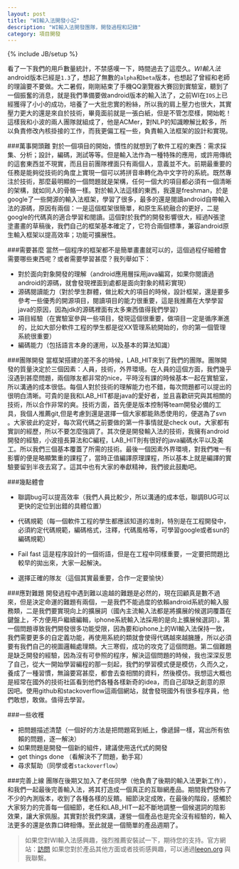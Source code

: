```yaml
---
layout: post
title: "WI輸入法開發小記"
description: "WI輸入法開發團隊，開發過程和記錄"
category: 項目開發
---
```

{% include JB/setup %}

看了一下我們的用戶數量統計，不禁感嘆一下，時間過去了這麼久。*WI輸入法*android版本已經是`1.3`了，想起了無數的`alpha`和`beta`版本，也想起了曾經和老師的理論要不要做。大二暑假，剛剛結束了手機QQ瀏覽器大賽回到實驗室，聽到了一個振奮的消息，就是我們準備要做android版本的輸入法了，之前WI在`IOS`上已經獲得了小小的成功，培養了一大批忠實的粉絲，所以我的肩上壓力也很大，其實壓力更大的還是來自於技術，畢竟面前就是一張白紙，但是不管怎麼樣，開始乾！這樣我和小波的兩人團隊就組成了，他是ACMer，對NLP的知識瞭解比較多，所以負責修改內核掛接的工作，而我更偏工程一些，負責輸入法框架的設計和實現。

###萬事開頭難
對於一個項目的開始，慣性的就想到了軟件工程的東西：需求採集、分析；設計，編碼，測試等等。但是輸入法作為一種特殊的應用，或許用傳統的這套東西並不現實，而且目前團隊裡面只有兩個人，意義並不大。前期最重要的任務是能夠從技術的角度上實現一個可以將拼音串轉化為中文字符的系統。既然專注於技術，那麼最明顯的一個問題就是架構，任何一個大的項目都必須有一個清晰的架構，就如同人的骨骼一樣。對於輸入法這樣的東西，我還是freshman，於是google了一些開源的輸入法框架，學習了很多，最多的還是閱讀android自帶輸入法的源碼，原因有兩個：一是這個框架很簡單，和原生系統融合的更好，二是google的代碼真的適合學習和閱讀。這個對於我們的開發影響很大，經過N張塗塗畫畫的草稿後，我們自己的框架基本確定了，它符合兩個標準，兼容android原生輸入框架以提高效率；功能可擴展性。


###需要甚麼
當然一個程序的框架都不是簡單畫畫就可以的，這個過程仔細體會需要哪些東西呢？或者需要學習甚麼？我列舉如下：


- 對於面向對象開發的理解（android應用層採用java編寫，如果你閱讀過android的源碼，就會發現裡面到處都是面向對象的精彩實現）
- 源碼閱讀能力（對於學生群體，做比較大的項目的時候，設計框架，還是要多參考一些優秀的開源項目，閱讀項目的能力很重要，這是我推薦在大學學習java的原因，因為jdk的源碼裡面有太多東西值得我們學習）
- 項目經驗（在實驗室參與一些項目，發現這個很重要，做項目一定是循序漸進的，比如大部分軟件工程的學生都是從XX管理系統開始的，你的第一個管理系統很重要）
- 編碼能力（包括語言本身的運用，以及基本的算法知識）



###團隊開發
當框架搭建的差不多的時候，LAB_HIT來到了我們的團隊。團隊開發的質量決定於三個因素：人員，技術，外界環境。在人員的這個方面，我們幾乎沒遇到甚麼問題，兩個隊友都非常的nice，平時沒有課的時候基本一起在實驗室，所以溝通的成本很低。每個人對於技術的理解能力也不錯，每次問題都可以提出的很明白清晰。可貴的是我和LAB_HIT都是java的愛好者，並且喜歡研究與其相關的技術，所以合作非常的爽。技術方面，首先便是版本控制等team開發必備的工具，我個人推薦git,但是考慮到還是選擇一個大家都能熟悉使用的，便選為了svn 。大家彼此約定好，每次寫代碼之前要做的第一件事情就是check out，大家都有實訓的經歷，所以不要怎麼強調了。其次便是開發輸入法的技術，我擁有android開發的經驗，小波擅長算法和C編程，LAB_HIT則有很好的java編碼水平以及美工。所以我們三個基本覆蓋了所需的技術。最後一個因素外界環境，對我們唯一有影響的便是略顯繁重的課程了，當時正值編譯原理課程，所以基本上就是編譯的實驗要留到半夜去寫了。這其中也有大家的奉獻精神，我們彼此鼓勵吧。


###幾點體會


- 聯調bug可以提高效率（我們人員比較少，所以溝通的成本低，聯調BUG可以更快的定位到出錯的具體位置）

- 代碼規範（每一個軟件工程的學生都應該知道的准則，特別是在工程開發中，必須約定代碼規範，編碼格式，注釋，代碼風格等，可學習google或者sun的編碼規範）
- Fail fast 這是程序設計的一個術語，但是在工程中同樣重要，一定要把問題比較早的拋出來，大家一起解決。
- 選擇正確的隊友（這個其實最重要，合作一定要愉快）



###應對難題
開發過程中遇到難以逾越的難題是必然的，現在回顧真是數不過來，但是決定命運的難題有兩個，一是我們不能過度的依賴android系統的輸入服務類，二是我們要實現向上的擴展詞（國內主流輸入法都是將擴展的候選詞覆蓋在鍵盤上，不方便用戶繼續編輯，iphone系統輸入法採用的是向上擴展候選詞）。第一個問題導致我們開發很多功能受限，因為要和iphone上的WI輸入法保持一致，我們需要更多的自定義功能，再使用系統的類就會使得代碼越來越臃腫，所以必須要有我們自己的視圖邏輯處理類。大三寒假，成功的攻克了這個問題。第二個難題是缺乏開發的經驗，因為沒有可參照的程序，解決這個問題的時候，我也深深反思了自己，從大一開始學習編程的那一刻起，我們的學習模式便是模仿，久而久之，養成了一種習慣，無論要寫甚麼，都會去查相關的資料，然後模仿。我想這大概也是經常在國外的技術社區看到他們各種各樣新奇的idea，而自己卻缺乏創意的原因吧。使用github和stackoverflow這兩個網站，就會發現國外有很多程序員，他們敢想，敢做。值得去學習。


###一些收穫




- 把問題描述清楚（一個好的方法是把問題寫到紙上，像遞歸一樣，寫出所有依賴的問題，逐一解決）
- 如果問題是開發一個新的組件，建議使用迭代式的開發
- get things done （看解決不了問題，動手寫）
- 尋求幫助（同學或者`stackoverflow`）



###完善上線
團隊在後期又加入了老任同學（他負責了後期的輸入法更新工作），和我們一起最後完善輸入法，將其打造成一個真正的互聯網產品。期間我們發佈了不少的內測版本，收到了各種各樣的反饋。細節決定成敗，在最後的階段，感觸於大家努力的完善每一個細節，老任和LAB_HIT一起不斷地調整一個候選詞的陰影效果，讓大家佩服。其實對於我們來講，運營一個產品也是完全沒有經驗的，輸入法更多的還是依靠口碑相傳。至此就是一個簡單的產品週期了。



>如果您對WI輸入法感興趣，強烈推薦安裝試一下，期待您的支持。官方網站：[訪問](http://wi.hit.edu.cn/im/)
>如果您對於產品其他方面或者技術感興趣，可以通過[leeon.org](http://leeon.org) 與我聯繫。